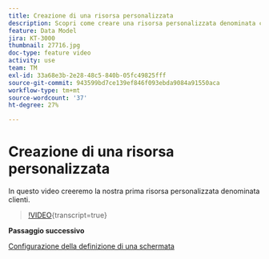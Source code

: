 ```yaml
---
title: Creazione di una risorsa personalizzata
description: Scopri come creare una risorsa personalizzata denominata clienti.
feature: Data Model
jira: KT-3000
thumbnail: 27716.jpg
doc-type: feature video
activity: use
team: TM
exl-id: 33a68e3b-2e28-48c5-840b-05fc49825fff
source-git-commit: 943599bd7ce139ef846f093ebda9084a91550aca
workflow-type: tm+mt
source-wordcount: '37'
ht-degree: 27%

---
```


# Creazione di una risorsa personalizzata

In questo video creeremo la nostra prima risorsa personalizzata denominata clienti.

>[!VIDEO](https://video.tv.adobe.com/v/27716?learn=on){transcript=true}

**Passaggio successivo**

[Configurazione della definizione di una schermata](./configuring-a-screen-definition-for-a-custom-resource.md)
